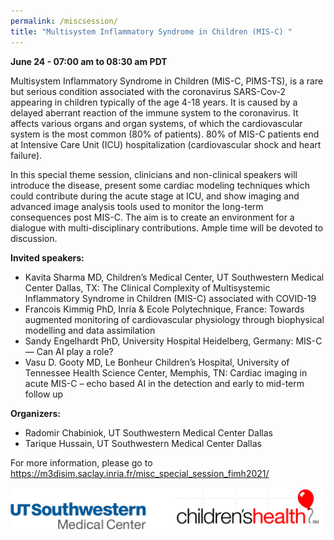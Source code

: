```yaml
---
permalink: /miscsession/
title: "Multisystem Inflammatory Syndrome in Children (MIS-C) "
---
```


**June 24 - 07:00 am to 08:30 am PDT**

Multisystem Inflammatory Syndrome in Children (MIS-C, PIMS-TS), is a rare but serious condition associated with the coronavirus SARS-Cov-2 appearing in children typically of the age 4-18 years. It is caused by a delayed aberrant reaction of the immune system to the coronavirus. It affects various organs and organ systems, of which the cardiovascular system is the most common (80% of patients). 80% of MIS-C patients end at Intensive Care Unit (ICU) hospitalization (cardiovascular shock and heart failure). 
 
In this special theme session, clinicians and non-clinical speakers will introduce the disease, present some cardiac modeling techniques which could contribute during the acute stage at ICU, and show imaging and advanced image analysis tools used to monitor the long-term consequences post MIS-C. The aim is to create an environment for a dialogue with multi-disciplinary contributions. Ample time will be devoted to discussion. 

**Invited speakers:** 
* Kavita Sharma MD, Children’s Medical Center, UT Southwestern Medical Center Dallas, TX:  The Clinical Complexity of Multisystemic Inflammatory Syndrome in Children (MIS-C) associated with COVID-19
* Francois Kimmig PhD, Inria & Ecole Polytechnique, France: Towards augmented monitoring of cardiovascular physiology through biophysical modelling and data assimilation 
* Sandy Engelhardt PhD, University Hospital Heidelberg, Germany: MIS-C  — Can AI play a role? 
* Vasu D. Gooty MD, Le Bonheur Children’s Hospital, University of Tennessee Health Science Center, Memphis, TN: Cardiac imaging in acute MIS-C – echo based AI in the detection and early to mid-term follow up

 
**Organizers:**       
* Radomir Chabiniok, UT Southwestern Medical Center Dallas
* Tarique Hussain, UT Southwestern Medical Center Dallas

For more information, please go to https://m3disim.saclay.inria.fr/misc_special_session_fimh2021/

<img src="/assets/images/MISClogo.png" width="500px" />
  



